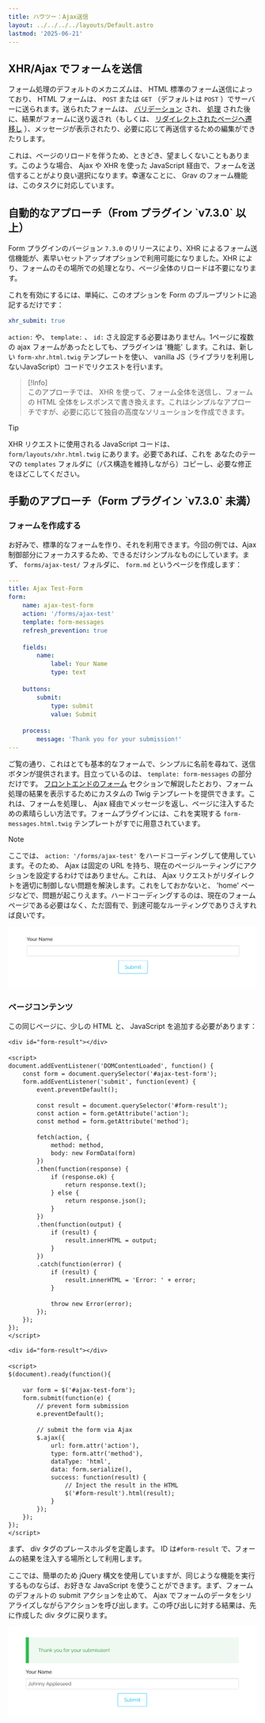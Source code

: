 ```yaml
---
title: ハウツー：Ajax送信
layout: ../../../../layouts/Default.astro
lastmod: '2025-06-21'
---
```


<h2 id="submitting-forms-via-xhr-ajax">XHR/Ajax でフォームを送信</h2>

フォーム処理のデフォルトのメカニズムは、 HTML 標準のフォーム送信によっており、 HTML フォームは、 `POST` または `GET` （デフォルトは `POST` ）でサーバーに送られます。送られたフォームは、 [バリデーション](../02.fields-available/) され、 [処理](../04.reference-form-actions/) された後に、結果がフォームに送り返され（もしくは、 [リダイレクトされたページへ遷移し](../04.reference-form-actions/#redirect) ）、メッセージが表示されたり、必要に応じて再送信するための編集ができたりします。

これは、ページのリロードを伴うため、ときどき、望ましくないこともあります。このような場合、 Ajax や XHR を使った JavaScript 経由で、フォームを送信することがより良い選択になります。幸運なことに、 Grav のフォーム機能は、このタスクに対応しています。

<h2 id="automatic-approach-form-plugin-v7-3-0">自動的なアプローチ（From プラグイン `v7.3.0` 以上）</h2>

Form プラグインのバージョン `7.3.0` のリリースにより、XHR によるフォーム送信機能が、素早いセットアップオプションで利用可能になりました。XHR により、フォームのその場所での処理となり、ページ全体のリロードは不要になります。

これを有効にするには、単純に、このオプションを Form のブループリントに追記するだけです：

```yaml
xhr_submit: true
```

`action:` や、 `template:` 、 `id:` さえ設定する必要はありません。1ページに複数の ajax フォームがあったとしても、プラグインは '機能' します。これは、新しい `form-xhr.html.twig` テンプレートを使い、 vanilla JS（ライブラリを利用しないJavaScript）コードでリクエストを行います。

> [!Info]  
> このアプローチでは、 XHR を使って、フォーム全体を送信し、フォームの HTML 全体をレスポンスで書き換えます。これはシンプルなアプローチですが、必要に応じて独自の高度なソリューションを作成できます。

> [!Tip]  
> XHR リクエストに使用される JavaScript コードは、 `form/layouts/xhr.html.twig` にあります。必要であれば、これを あなたのテーマの `templates` フォルダに（パス構造を維持しながら）コピーし、必要な修正をほどこしてください。

<h2 id="manual-approach-required-for-form-plugin-v7-3-0">手動のアプローチ（Form プラグイン `v7.3.0` 未満）</h2>

<h3 id="creating-the-form">フォームを作成する</h3>

お好みで、標準的なフォームを作り、それを利用できます。今回の例では、Ajax 制御部分にフォーカスするため、できるだけシンプルなものにしています。まず、 `forms/ajax-test/` フォルダに、 `form.md` というページを作成します：

```yaml
---
title: Ajax Test-Form
form:
    name: ajax-test-form
    action: '/forms/ajax-test'
    template: form-messages
    refresh_prevention: true

    fields:
        name:
            label: Your Name
            type: text

    buttons:
        submit:
            type: submit
            value: Submit

    process:
        message: 'Thank you for your submission!'
---
```

ご覧の通り、これはとても基本的なフォームで、シンプルに名前を尋ねて、送信ボタンが提供されます。目立っているのは、 `template: form-messages` の部分だけです。 [フロントエンドのフォーム](../) セクションで解説したとおり、フォーム処理の結果を表示するためにカスタムの Twig テンプレートを提供できます。これは、フォームを処理し、 Ajax 経由でメッセージを返し、ページに注入するための素晴らしい方法です。フォームプラグインには、これを実現する `form-messages.html.twig` テンプレートがすでに用意されています。

> [!Note]  
> ここでは、 `action: '/forms/ajax-test'` をハードコーディングして使用しています。そのため、 Ajax は固定の URL を持ち、現在のページルーティングにアクションを設定するわけではありません。これは、 Ajax リクエストがリダイレクトを適切に制御しない問題を解決します。これをしておかないと、 'home' ページなどで、問題が起こりえます。ハードコーディングするのは、現在のフォームページである必要はなく、ただ固有で、到達可能なルーティングでありさえすれば良いです。

![](simple-form.png)

<h3 id="the-page-content">ページコンテンツ</h3>

この同じページに、少しの HTML と、 JavaScript を追加する必要があります：


```twig
<div id="form-result"></div>

<script>
document.addEventListener('DOMContentLoaded', function() {
    const form = document.querySelector('#ajax-test-form');
    form.addEventListener('submit', function(event) {
        event.preventDefault();
        
        const result = document.querySelector('#form-result');
        const action = form.getAttribute('action');
        const method = form.getAttribute('method');
        
        fetch(action, {
            method: method,
            body: new FormData(form)
        })
        .then(function(response) {
            if (response.ok) {
                return response.text();
            } else {
                return response.json();
            }
        })
        .then(function(output) {
            if (result) {
                result.innerHTML = output;
            }
        })
        .catch(function(error) {
            if (result) {
                result.innerHTML = 'Error: ' + error;
            }
                
            throw new Error(error);
        });
    });
});
</script>
```

```twig
<div id="form-result"></div>

<script>
$(document).ready(function(){

    var form = $('#ajax-test-form');
    form.submit(function(e) {
        // prevent form submission
        e.preventDefault();

        // submit the form via Ajax
        $.ajax({
            url: form.attr('action'),
            type: form.attr('method'),
            dataType: 'html',
            data: form.serialize(),
            success: function(result) {
                // Inject the result in the HTML
                $('#form-result').html(result);
            }
        });
    });
});
</script>
```

まず、 div タグのプレースホルダを定義します。 ID は`#form-result` で、フォームの結果を注入する場所として利用します。

ここでは、簡単のため jQuery 構文を使用していますが、同じような機能を実行するものならば、お好きな JavaScript を使うことができます。まず、フォームのデフォルトの submit アクションを止めて、 Ajax でフォームのデータをシリアライズしながらアクションを呼び出します。この呼び出しに対する結果は、先に作成した div タグに戻ります。

![](submitted-form.png)

